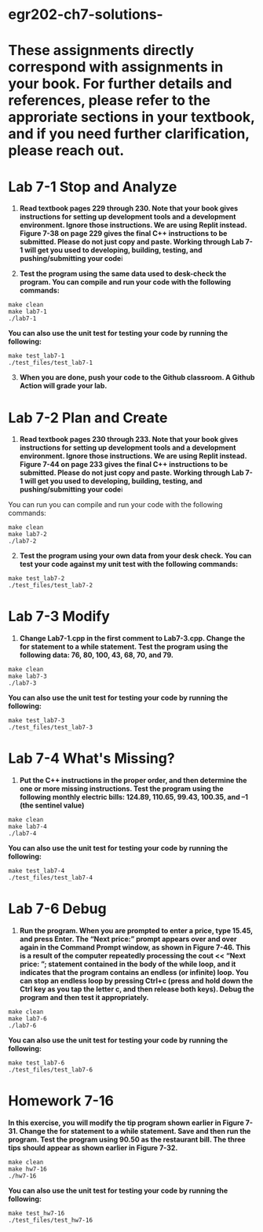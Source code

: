# egr202-ch7-solutions-


# These assignments directly correspond with assignments in your book. For further details and references, please refer to the approriate sections in your textbook, and if you need further clarification, please reach out.

# Lab 7-1 Stop and Analyze

1. **Read textbook pages 229 through 230. Note that your book gives instructions for setting up development tools and a development environment. Ignore those instructions. We are using Replit instead. Figure 7-38 on page 229 gives the final C++ instructions to be submitted. Please do not just copy and paste. Working through Lab 7-1 will get you used to developing, building, testing, and pushing/submitting your code**i

2. **Test the program using the same data used to desk-check the program. You can compile and run your code with the following commands:**
```
make clean
make lab7-1
./lab7-1
```
**You can also use the unit test for testing your code by running the following:** 
``` 
make test_lab7-1
./test_files/test_lab7-1
```

3. **When you are done, push your code to the Github classroom. A Github Action will grade your lab.**


# Lab 7-2 Plan and Create

1. **Read textbook pages 230 through 233. Note that your book gives instructions for setting up development tools and a development environment. Ignore those instructions. We are using Replit instead. Figure 7-44 on page 233 gives the final C++ instructions to be submitted. Please do not just copy and paste. Working through Lab 7-1 will get you used to developing, building, testing, and pushing/submitting your code**i

You can run you can compile and run your code with the following commands:

```
make clean
make lab7-2
./lab7-2
```


2. **Test the program using your own data from your desk check. You can test your code against my unit test with the following commands:**

``` 
make test_lab7-2
./test_files/test_lab7-2
```

# Lab 7-3 Modify

1. **Change Lab7-1.cpp in the first comment to Lab7-3.cpp. Change the for statement to a while statement. Test the program using the following data: 76, 80, 100, 43, 68, 70, and 79.**

```
make clean
make lab7-3
./lab7-3
```
**You can also use the unit test for testing your code by running the following:** 
``` 
make test_lab7-3
./test_files/test_lab7-3
```

# Lab 7-4 What's Missing?

1. **Put the C++ instructions in the proper order, and then determine the one or more missing instructions. Test the program using the following monthly electric bills: 124.89, 110.65, 99.43, 100.35, and –1 (the sentinel value)**

```
make clean
make lab7-4
./lab7-4
```
**You can also use the unit test for testing your code by running the following:** 
``` 
make test_lab7-4
./test_files/test_lab7-4
```

# Lab 7-6 Debug

1. **Run the program. When you are prompted to enter a price, type 15.45, and press Enter. The “Next price:” prompt appears over and over again in the Command Prompt window, as shown in Figure 7-46. This is a result of the computer repeatedly processing the cout << “Next price: ”; statement contained in the body of the while loop, and it indicates that the program contains an endless (or infinite) loop. You can stop an endless loop by pressing Ctrl+c (press and hold down the Ctrl key as you tap the letter c, and then release both keys).  Debug the program and then test it appropriately.**

```
make clean
make lab7-6
./lab7-6
```
**You can also use the unit test for testing your code by running the following:** 
``` 
make test_lab7-6
./test_files/test_lab7-6
```

# Homework 7-16

**In this exercise, you will modify the tip program shown earlier in Figure 7-31. Change the for statement to a while statement. Save and then run the program. Test the program using 90.50 as the restaurant bill. The three tips should appear as shown earlier in Figure 7-32.**

```
make clean
make hw7-16
./hw7-16
```
**You can also use the unit test for testing your code by running the following:** 
``` 
make test_hw7-16
./test_files/test_hw7-16
```
